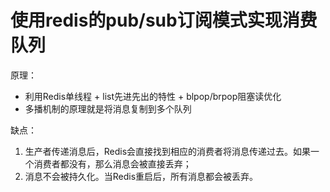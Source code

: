 # 使用redis的pub/sub订阅模式实现消费队列

原理：
- 利用Redis单线程 + list先进先出的特性 + blpop/brpop阻塞读优化
- 多播机制的原理就是将消息复制到多个队列

缺点：
1. 生产者传递消息后，Redis会直接找到相应的消费者将消息传递过去。如果一个消费者都没有，那么消息会被直接丢弃；
2. 消息不会被持久化。当Redis重启后，所有消息都会被丢弃。
